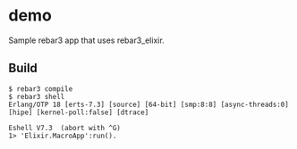 demo
=====

Sample rebar3 app that uses rebar3_elixir.

Build
-----

    $ rebar3 compile
    $ rebar3 shell
    Erlang/OTP 18 [erts-7.3] [source] [64-bit] [smp:8:8] [async-threads:0] [hipe] [kernel-poll:false] [dtrace]

    Eshell V7.3  (abort with ^G)
    1> 'Elixir.MacroApp':run().

